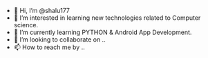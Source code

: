 - 👋 Hi, I’m @shalu177
- 👀 I’m interested in learning new technologies related to Computer science.
- 🌱 I’m currently learning PYTHON & Android App Development.
- 💞️ I’m looking to collaborate on ..
- 📫 How to reach me by ..

<!---
shalu177/shalu177 is a ✨ special ✨ repository because its `README.md` (this file) appears on your GitHub profile.
You can click the Preview link to take a look at your changes.
--->
